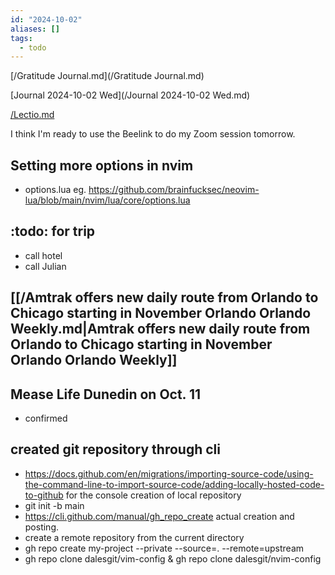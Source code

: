 ```yaml
---
id: "2024-10-02"
aliases: []
tags:
  - todo
---
```


[/Gratitude Journal.md](/Gratitude Journal.md)

[Journal 2024-10-02 Wed](/Journal 2024-10-02 Wed.md)

[/Lectio.md](/Lectio.md)

I think I'm ready to use the Beelink to do my Zoom session tomorrow.

## Setting more options in nvim

- options.lua eg. <https://github.com/brainfucksec/neovim-lua/blob/main/nvim/lua/core/options.lua>

## :todo: for trip

- call hotel
- call Julian

## [[/Amtrak offers new daily route from Orlando to Chicago starting in November  Orlando  Orlando Weekly.md|Amtrak offers new daily route from Orlando to Chicago starting in November  Orlando  Orlando Weekly]]

## Mease Life Dunedin on Oct. 11
- confirmed

## created git repository through cli
- https://docs.github.com/en/migrations/importing-source-code/using-the-command-line-to-import-source-code/adding-locally-hosted-code-to-github for the console creation of local repository 
- git init -b main
- https://cli.github.com/manual/gh_repo_create actual creation and posting. 
- create a remote repository from the current directory
- gh repo create my-project --private --source=. --remote=upstream
- gh repo clone dalesgit/vim-config & gh repo clone dalesgit/nvim-config
